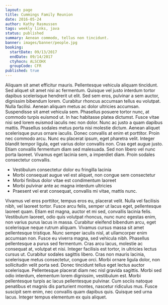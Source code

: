 ```yaml
---
layout: page
title: Cummings Family Reunion
date: 2016-05-24
author: Kathy Rasmussen
tags: weekly links, java
status: published
summary: Aenean commodo, tellus non tincidunt.
banner: images/banner/people.jpg
booking:
  startDate: 09/13/2017
  endDate: 09/14/2017
  ctyhocn: ALSCOHX
  groupCode: CFR
published: true
---
```

Aliquam sit amet efficitur mauris. Pellentesque vehicula aliquam tincidunt. Sed aliquet sit amet nisi ac fermentum. Quisque vel justo interdum tortor dapibus scelerisque hendrerit ut elit. Sed sem eros, pulvinar a sem auctor, dignissim bibendum lorem. Curabitur rhoncus accumsan tellus eu volutpat. Nulla facilisi. Aenean aliquam metus ac dolor ultricies accumsan. Suspendisse sit amet vehicula sem. Phasellus posuere tortor nunc, at commodo turpis euismod ut. In hac habitasse platea dictumst. Fusce vitae nisi sed lorem euismod iaculis nec non dolor. Nunc ac justo a quam dapibus mattis. Phasellus sodales metus porta nisi molestie dictum. Aenean aliquet scelerisque purus ornare iaculis. Donec convallis at enim et porttitor.
Proin nec commodo arcu. Nunc eu placerat ipsum, eget pharetra velit. Integer blandit tempor ligula, eget varius dolor convallis non. Cras eget augue justo. Etiam convallis fermentum diam sed malesuada. Sed non libero vel nunc porta laoreet. Vivamus eget lacinia sem, a imperdiet diam. Proin sodales consectetur convallis.

* Vestibulum consectetur dolor eu fringilla lacinia
* Morbi consequat augue vel est aliquet, non congue sem consectetur
* Morbi finibus dolor vitae est condimentum laoreet
* Morbi pulvinar ante ac magna interdum ultricies
* Praesent vel erat consequat, convallis mi vitae, mattis nunc.

Vivamus vel eros porttitor, tempus eros eu, placerat velit. Nulla vel facilisis nibh, vel laoreet tortor. Fusce arcu felis, semper ut lacus eget, pellentesque laoreet quam. Etiam est magna, auctor et mi sed, convallis lacinia felis. Vestibulum laoreet, odio quis volutpat rhoncus, nunc nunc egestas enim, non varius purus lacus in massa. Curabitur eleifend bibendum arcu, eget scelerisque neque rutrum aliquam. Vivamus cursus massa sit amet pellentesque tristique.
Nunc semper iaculis nisl, at ullamcorper enim accumsan non. Fusce eu viverra magna, sed vehicula nibh. Phasellus pellentesque a purus sed fermentum. Cras arcu lacus, molestie ac consequat at, volutpat et nisi. Integer facilisis est tortor, in ultricies lectus cursus ut. Curabitur sodales sagittis libero. Cras non mauris lacinia, scelerisque metus consectetur, congue orci. Morbi ornare ligula dolor, non sollicitudin velit porta sed. Donec tincidunt tellus eget lectus auctor scelerisque. Pellentesque placerat diam nec nisl gravida sagittis. Morbi sed odio interdum, elementum lorem dignissim, vestibulum est. Morbi pellentesque turpis ac lacus pellentesque pulvinar. Cum sociis natoque penatibus et magnis dis parturient montes, nascetur ridiculus mus. Fusce suscipit sem enim, nec convallis quam dapibus quis. Quisque sed urna lacus. Integer tempus elementum ex quis aliquet.
